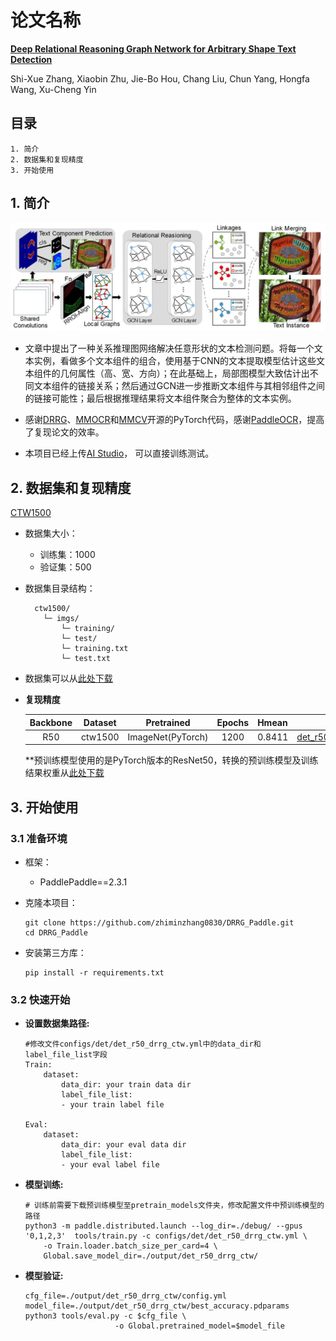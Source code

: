 # 论文名称
[**Deep Relational Reasoning Graph Network for Arbitrary Shape Text Detection**](https://arxiv.org/abs/2003.07493)

Shi-Xue Zhang, Xiaobin Zhu, Jie-Bo Hou, Chang Liu, Chun Yang, Hongfa Wang, Xu-Cheng Yin
## 目录

```
1. 简介
2. 数据集和复现精度
3. 开始使用
```


## 1. 简介



![](doc/arch.jpg)

* 文章中提出了一种关系推理图网络解决任意形状的文本检测问题。将每一个文本实例，看做多个文本组件的组合，使用基于CNN的文本提取模型估计这些文本组件的几何属性（高、宽、方向）；在此基础上，局部图模型大致估计出不同文本组件的链接关系；然后通过GCN进一步推断文本组件与其相邻组件之间的链接可能性；最后根据推理结果将文本组件聚合为整体的文本实例。

* 感谢[DRRG](https://github.com/GXYM/DRRG)、[MMOCR](https://github.com/open-mmlab/mmocr/blob/main/configs/textdet/drrg/README.md)和[MMCV](https://github.com/open-mmlab/mmcv)开源的PyTorch代码，感谢[PaddleOCR](https://github.com/PaddlePaddle/PaddleOCR)，提高了复现论文的效率。


* 本项目已经上传[AI Studio](https://aistudio.baidu.com/aistudio/clusterprojectdetail/4584040)， 可以直接训练测试。

## 2. 数据集和复现精度

[CTW1500](https://github.com/Yuliang-Liu/Curve-Text-Detector)

* 数据集大小：
    * 训练集：1000
    * 验证集：500

* 数据集目录结构：
  ```
    ctw1500/
      └─ imgs/         
          └─ training/             
          └─ test/    
          └─ training.txt
          └─ test.txt 
  ```
* 数据集可以从[此处下载](https://aistudio.baidu.com/aistudio/datasetdetail/120898)

* **复现精度**

  |Backbone|Dataset|Pretrained|Epochs|Hmean|Config
  |:-----:|:-----:|:-----:|:-----:|:-----|:-----:
  |R50|ctw1500|ImageNet(PyTorch)|1200|0.8411|[det_r50_drrg_ctw.yml](configs/det/det_r50_drrg_ctw.yml)

  **预训练模型使用的是PyTorch版本的ResNet50，转换的预训练模型及训练结果权重从[此处下载](https://pan.baidu.com/s/1xPnrK0NLSyuWDEVuB8YK1Q?pwd=1ccl)

## 3. 开始使用

### 3.1 准备环境

- 框架：
  - PaddlePaddle==2.3.1

- 克隆本项目：

      git clone https://github.com/zhiminzhang0830/DRRG_Paddle.git
      cd DRRG_Paddle

- 安装第三方库：

      pip install -r requirements.txt


### 3.2 快速开始

  * **设置数据集路径:**

        #修改文件configs/det/det_r50_drrg_ctw.yml中的data_dir和label_file_list字段
        Train:
            dataset:
                data_dir: your train data dir
                label_file_list: 
                - your train label file

        Eval:
            dataset:
                data_dir: your eval data dir
                label_file_list: 
                - your eval label file

  * **模型训练:**

        # 训练前需要下载预训练模型至pretrain_models文件夹，修改配置文件中预训练模型的路径
        python3 -m paddle.distributed.launch --log_dir=./debug/ --gpus '0,1,2,3'  tools/train.py -c configs/det/det_r50_drrg_ctw.yml \
            -o Train.loader.batch_size_per_card=4 \
            Global.save_model_dir=./output/det_r50_drrg_ctw/ 
    

  * **模型验证:**

        cfg_file=./output/det_r50_drrg_ctw/config.yml
        model_file=./output/det_r50_drrg_ctw/best_accuracy.pdparams
        python3 tools/eval.py -c $cfg_file \
                            -o Global.pretrained_model=$model_file

 





